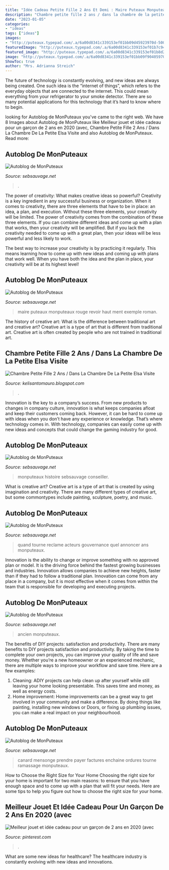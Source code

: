 ```yaml
---
title: "Idée Cadeau Petite Fille 2 Ans Et Demi : Maire Puteaux Monputeaux Rouge Revoir Haut Ment Exemple Roman"
description: "Chambre petite fille 2 ans / dans la chambre de la petite elsa visite"
date: "2023-01-05"
categories:
- "ideas"
tags: ["ideas"]
images:
- "http://puteaux.typepad.com/.a/6a00d8341c339153ef01bb09d45923970d-500wi"
featuredImage: "http://puteaux.typepad.com/.a/6a00d8341c339153ef01b7c94bd4a7970b-500wi"
featured_image: "http://puteaux.typepad.com/.a/6a00d8341c339153ef01b8d2436bc9970c-350wi"
image: "http://puteaux.typepad.com/.a/6a00d8341c339153ef01bb09f90405970d-320wi"
ShowToc: true
author: "Mrs. Adrianna Streich"
---
```



The future of technology is constantly evolving, and new ideas are always being created. One such idea is the “internet of things”, which refers to the everyday objects that are connected to the internet. This could mean everything from your refrigerator to your smoke detector. There are so many potential applications for this technology that it’s hard to know where to begin.

	

		
looking for Autoblog de MonPuteaux you've came to the right web. We have 8 Images about Autoblog de MonPuteaux like Meilleur jouet et idée cadeau pour un garçon de 2 ans en 2020 (avec, Chambre Petite Fille 2 Ans / Dans La Chambre De La Petite Elsa Visite and also Autoblog de MonPuteaux. Read more:
		
    
## Autoblog De MonPuteaux

<img loading=lazy src="http://puteaux.typepad.com/.a/6a00d8341c339153ef01b8d2436bc9970c-350wi" onerror="this.onerror=null;this.src='https://tse4.mm.bing.net/th?id=OIP.FgmTjda8vUQUpVEH3Qy_cwAAAA&amp;pid=15.1';" alt="Autoblog de MonPuteaux">

_Source: sebsauvage.net_

>. 

	

The power of creativity: What makes creative ideas so powerful?
Creativity is a key ingredient in any successful business or organization. When it comes to creativity, there are three elements that have to be in place: an idea, a plan, and execution. Without these three elements, your creativity will be limited. 
The power of creativity comes from the combination of these three elements. If you can combine different ideas and come up with a plan that works, then your creativity will be amplified. But if you lack the creativity needed to come up with a great plan, then your ideas will be less powerful and less likely to work. 

The best way to increase your creativity is by practicing it regularly. This means learning how to come up with new ideas and coming up with plans that work well. When you have both the idea and the plan in place, your creativity will be at its highest level!

    
## Autoblog De MonPuteaux

<img loading=lazy src="http://puteaux.typepad.com/.a/6a00d8341c339153ef01bb09d45923970d-500wi" onerror="this.onerror=null;this.src='https://tse2.mm.bing.net/th?id=OIP.2a5Vsw3m4cZuUxzs2tWyqAHaMT&amp;pid=15.1';" alt="Autoblog de MonPuteaux">

_Source: sebsauvage.net_

>maire puteaux monputeaux rouge revoir haut ment exemple roman. 

	

The history of creative art: What is the difference between traditional art and creative art?
Creative art is a type of art that is different from traditional art. Creative art is often created by people who are not trained in traditional art.

    
## Chambre Petite Fille 2 Ans / Dans La Chambre De La Petite Elsa Visite

<img loading=lazy src="https://www.ikea.com/images/une-chambre-familiale-qui-comprend-un-lit-deux-places-ainsi--a762ad6e7a86632e7819da6ae17aaf4d.jpg" onerror="this.onerror=null;this.src='https://tse2.mm.bing.net/th?id=OIP.CVOurouMJHhi2ZmCb9EfyAHaEK&amp;pid=15.1';" alt="Chambre Petite Fille 2 Ans / Dans La Chambre De La Petite Elsa Visite">

_Source: kelisantomauro.blogspot.com_

>. 

	

Innovation is the key to a company’s success. From new products to changes in company culture, innovation is what keeps companies afloat and keep their customers coming back. However, it can be hard to come up with ideas when you don’t have any experience or knowledge. That’s where technology comes in. With technology, companies can easily come up with new ideas and concepts that could change the gaming industry for good.

    
## Autoblog De MonPuteaux

<img loading=lazy src="http://puteaux.typepad.com/.a/6a00d8341c339153ef01b7c9403dd0970b-500wi" onerror="this.onerror=null;this.src='https://tse2.mm.bing.net/th?id=OIP.6Hc0pCxN7dKQaHMSWJ2RWQHaFj&amp;pid=15.1';" alt="Autoblog de MonPuteaux">

_Source: sebsauvage.net_

>monputeaux histoire sebsauvage conseiller. 

	

What is creative art?
Creative art is a type of art that is created by using imagination and creativity. There are many different types of creative art, but some commontypes include painting, sculpture, poetry, and music.

    
## Autoblog De MonPuteaux

<img loading=lazy src="http://puteaux.typepad.com/.a/6a00d8341c339153ef01bb09f90405970d-320wi" onerror="this.onerror=null;this.src='https://tse2.mm.bing.net/th?id=OIP.TnhTrSPuv9pojjheiK-jxwAAAA&amp;pid=15.1';" alt="Autoblog de MonPuteaux">

_Source: sebsauvage.net_

>quand tourne reclame acteurs gouvernance quel annoncer ans monputeaux. 

	

Innovation is the ability to change or improve something with no approved plan or model. It is the driving force behind the fastest growing businesses and industries. Innovation allows companies to achieve new heights, faster than if they had to follow a traditional plan. Innovation can come from any place in a company, but it is most effective when it comes from within the team that is responsible for developing and executing projects.

    
## Autoblog De MonPuteaux

<img loading=lazy src="http://puteaux.typepad.com/.a/6a00d8341c339153ef01b8d2d2ecd4970c-500wi" onerror="this.onerror=null;this.src='https://tse3.mm.bing.net/th?id=OIP.LSdJkxSmdUztFiJYBuniRAHaHp&amp;pid=15.1';" alt="Autoblog de MonPuteaux">

_Source: sebsauvage.net_

>ancien monputeaux. 

	

The benefits of DIY projects: satisfaction and productivity.
There are many benefits to DIY projects satisfaction and productivity. By taking the time to complete your own projects, you can improve your quality of life and save money. Whether you’re a new homeowner or an experienced mechanic, there are multiple ways to improve your workflow and save time. Here are a few examples: 
1. Cleaning: ADIY projects can help clean up after yourself while still leaving your home looking presentable. This saves time and money, as well as energy costs. 
2. Home improvement: Home improvements can be a great way to get involved in your community and make a difference. By doing things like painting, installing new windows or Doors, or fixing up plumbing issues, you can make a real impact on your neighbourhood. 

    
## Autoblog De MonPuteaux

<img loading=lazy src="http://puteaux.typepad.com/.a/6a00d8341c339153ef01b7c94bd4a7970b-500wi" onerror="this.onerror=null;this.src='https://tse2.mm.bing.net/th?id=OIP.fgZhE_CNpndJFC5nlZUkKQHaFj&amp;pid=15.1';" alt="Autoblog de MonPuteaux">

_Source: sebsauvage.net_

>canard mensonge prendre payer factures enchaine ordures tourne ramassage monputeaux. 

	

How to Choose the Right Size for Your Home
Choosing the right size for your home is important for two main reasons: to ensure that you have enough space and to come up with a plan that will fit your needs. Here are some tips to help you figure out how to choose the right size for your home.

    
## Meilleur Jouet Et Idée Cadeau Pour Un Garçon De 2 Ans En 2020 (avec

<img loading=lazy src="https://i.pinimg.com/originals/d5/f6/73/d5f6735040079bab5aa3aea56186757f.jpg" onerror="this.onerror=null;this.src='https://tse2.mm.bing.net/th?id=OIP.9sg2i5vBSn0KUQODLfYGHQHaGK&amp;pid=15.1';" alt="Meilleur jouet et idée cadeau pour un garçon de 2 ans en 2020 (avec">

_Source: pinterest.com_

>. 

	

What are some new ideas for healthcare?
The healthcare industry is constantly evolving with new ideas and innovations.

